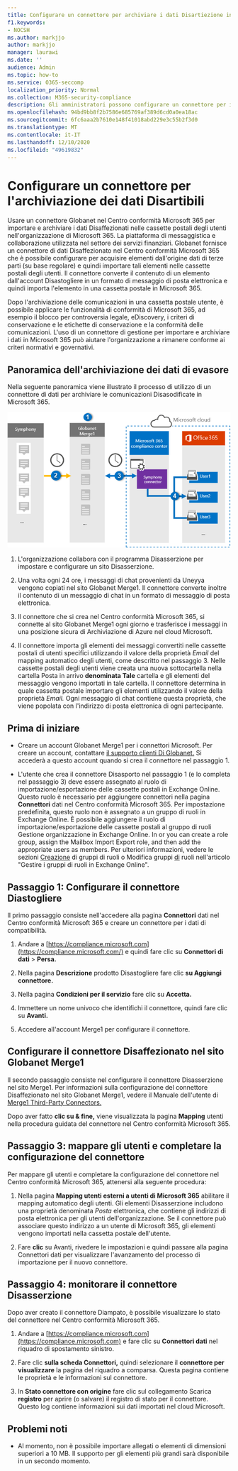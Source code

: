 ```yaml
---
title: Configurare un connettore per archiviare i dati Disartiezione in Microsoft 365
f1.keywords:
- NOCSH
ms.author: markjjo
author: markjjo
manager: laurawi
ms.date: ''
audience: Admin
ms.topic: how-to
ms.service: O365-seccomp
localization_priority: Normal
ms.collection: M365-security-compliance
description: Gli amministratori possono configurare un connettore per importare e archiviare i dati da Globanet Disaffezionato in Microsoft 365. Questo connettore consente di archiviare i dati da origini dati di terze parti in Microsoft 365. Dopo l'archiviazione di questi dati, è possibile utilizzare funzionalità di conformità come la conservazione a livello legale, la ricerca di contenuto e i criteri di conservazione per gestire i dati di terze parti.
ms.openlocfilehash: 94bd9bb8f2b7586e685769af389d6cd0a0ea18ac
ms.sourcegitcommit: 6fc6aaa2b7610e148f41018abd229e3c55b2f3d0
ms.translationtype: MT
ms.contentlocale: it-IT
ms.lasthandoff: 12/10/2020
ms.locfileid: "49619832"
---
```

# <a name="set-up-a-connector-to-archive-symphony-data"></a>Configurare un connettore per l'archiviazione dei dati Disartibili

Usare un connettore Globanet nel Centro conformità Microsoft 365 per importare e archiviare i dati Disaffezionati nelle cassette postali degli utenti nell'organizzazione di Microsoft 365. La piattaforma di messaggistica e collaborazione utilizzata nel settore dei servizi finanziari. Globanet fornisce [](https://globanet.com/symphony) un connettore di dati Disaffezionato nel Centro conformità Microsoft 365 che è possibile configurare per acquisire elementi dall'origine dati di terze parti (su base regolare) e quindi importare tali elementi nelle cassette postali degli utenti. Il connettore converte il contenuto di un elemento dall'account Disastogliere in un formato di messaggio di posta elettronica e quindi importa l'elemento in una cassetta postale in Microsoft 365.

Dopo l'archiviazione delle comunicazioni in una cassetta postale utente, è possibile applicare le funzionalità di conformità di Microsoft 365, ad esempio il blocco per controversia legale, eDiscovery, i criteri di conservazione e le etichette di conservazione e la conformità delle comunicazioni. L'uso di un connettore di gestione per importare e archiviare i dati in Microsoft 365 può aiutare l'organizzazione a rimanere conforme ai criteri normativi e governativi.

## <a name="overview-of-archiving-symphony-data"></a>Panoramica dell'archiviazione dei dati di evasore

Nella seguente panoramica viene illustrato il processo di utilizzo di un connettore di dati per archiviare le comunicazioni Disasodificate in Microsoft 365.

![Flusso di lavoro di archiviazione Disaserzione](../media/SymphonyConnectorWorkflow.png)

1. L'organizzazione collabora con il programma Disasserzione per impostare e configurare un sito Disasserzione.

2. Una volta ogni 24 ore, i messaggi di chat provenienti da Uneyya vengono copiati nel sito Globanet Merge1. Il connettore converte inoltre il contenuto di un messaggio di chat in un formato di messaggio di posta elettronica.

3. Il connettore che si crea nel Centro conformità Microsoft 365, si connette al sito Globanet Merge1 ogni giorno e trasferisce i messaggi in una posizione sicura di Archiviazione di Azure nel cloud Microsoft.

4. Il connettore importa gli elementi dei messaggi convertiti nelle cassette postali di utenti specifici utilizzando il valore della proprietà *Email* del mapping automatico degli utenti, come descritto nel passaggio 3. Nelle cassette postali degli utenti viene creata una nuova sottocartella nella cartella Posta in arrivo **denominata Tale** cartella e gli elementi del messaggio vengono importati in tale cartella. Il connettore determina in quale cassetta postale importare gli elementi utilizzando il valore della proprietà *Email.* Ogni messaggio di chat contiene questa proprietà, che viene popolata con l'indirizzo di posta elettronica di ogni partecipante.

## <a name="before-you-begin"></a>Prima di iniziare

- Creare un account Globanet Merge1 per i connettori Microsoft. Per creare un account, contattare [il supporto clienti Di Globanet.](https://globanet.com/ms-connectors-contact) Si accederà a questo account quando si crea il connettore nel passaggio 1.

- L'utente che crea il connettore Disasporto nel passaggio 1 (e lo completa nel passaggio 3) deve essere assegnato al ruolo di importazione/esportazione delle cassette postali in Exchange Online. Questo ruolo è necessario per aggiungere connettori nella pagina **Connettori** dati nel Centro conformità Microsoft 365. Per impostazione predefinita, questo ruolo non è assegnato a un gruppo di ruoli in Exchange Online. È possibile aggiungere il ruolo di importazione/esportazione delle cassette postali al gruppo di ruoli Gestione organizzazione in Exchange Online. In or you can create a role group, assign the Mailbox Import Export role, and then add the appropriate users as members. Per ulteriori informazioni, vedere le sezioni [Creazione](https://docs.microsoft.com/Exchange/permissions-exo/role-groups#create-role-groups) di gruppi di ruoli o Modifica gruppi [di](https://docs.microsoft.com/Exchange/permissions-exo/role-groups#modify-role-groups) ruoli nell'articolo "Gestire i gruppi di ruoli in Exchange Online".

## <a name="step-1-set-up-the-symphony-connector"></a>Passaggio 1: Configurare il connettore Diastogliere

Il primo passaggio consiste nell'accedere alla pagina **Connettori** dati nel Centro conformità Microsoft 365 e creare un connettore per i dati di compatibilità.

1. Andare a [https://compliance.microsoft.com](https://compliance.microsoft.com/) e quindi fare clic su **Connettori di dati**  >  **Persa.**

2. Nella pagina **Descrizione** prodotto Disastogliere fare clic **su Aggiungi connettore.**

3. Nella pagina **Condizioni per il servizio** fare clic su **Accetta.**

4. Immettere un nome univoco che identifichi il connettore, quindi fare clic su **Avanti.**

5. Accedere all'account Merge1 per configurare il connettore.

## <a name="configure-the-symphony-connector-on-the-globanet-merge1-site"></a>Configurare il connettore Disaffezionato nel sito Globanet Merge1

Il secondo passaggio consiste nel configurare il connettore Disasserzione nel sito Merge1. Per informazioni sulla configurazione del connettore Disaffezionato nel sito Globanet Merge1, vedere il Manuale dell'utente di [Merge1 Third-Party Connectors.](https://docs.ms.merge1.globanetportal.com/Merge1%20Third-Party%20Connectors%20Symphony%20User%20Guide%20.pdf)

Dopo aver fatto **clic su & fine,** viene visualizzata la pagina **Mapping** utenti nella procedura guidata del connettore nel Centro conformità Microsoft 365.

## <a name="step-3-map-users-and-complete-the-connector-setup"></a>Passaggio 3: mappare gli utenti e completare la configurazione del connettore

Per mappare gli utenti e completare la configurazione del connettore nel Centro conformità Microsoft 365, attenersi alla seguente procedura:

1. Nella pagina **Mapping utenti esterni a utenti di Microsoft 365** abilitare il mapping automatico degli utenti. Gli elementi Disasserzione includono una proprietà denominata *Posta* elettronica, che contiene gli indirizzi di posta elettronica per gli utenti dell'organizzazione. Se il connettore può associare questo indirizzo a un utente di Microsoft 365, gli elementi vengono importati nella cassetta postale dell'utente.

2. Fare **clic** su Avanti, rivedere le  impostazioni e quindi passare alla pagina Connettori dati per visualizzare l'avanzamento del processo di importazione per il nuovo connettore.

## <a name="step-4-monitor-the-symphony-connector"></a>Passaggio 4: monitorare il connettore Disasserzione

Dopo aver creato il connettore Diampato, è possibile visualizzare lo stato del connettore nel Centro conformità Microsoft 365.

1. Andare a [https://compliance.microsoft.com](https://compliance.microsoft.com) e fare clic su **Connettori dati** nel riquadro di spostamento sinistro.

2. Fare clic **sulla scheda Connettori,** quindi selezionare il **connettore per visualizzare** la pagina del riquadro a comparsa. Questa pagina contiene le proprietà e le informazioni sul connettore.

3. In **Stato connettore con origine** fare clic sul collegamento Scarica **registro** per aprire (o salvare) il registro di stato per il connettore. Questo log contiene informazioni sui dati importati nel cloud Microsoft.

## <a name="known-issues"></a>Problemi noti

- Al momento, non è possibile importare allegati o elementi di dimensioni superiori a 10 MB. Il supporto per gli elementi più grandi sarà disponibile in un secondo momento.
